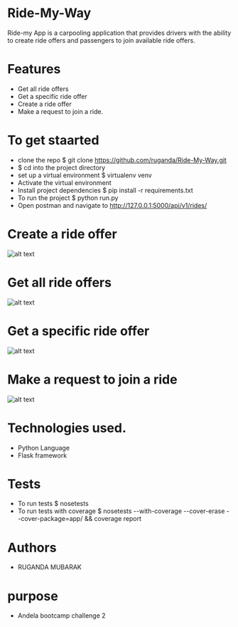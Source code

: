 # Ride-My-Way
Ride-my App is a carpooling application that provides drivers with the ability to create ride offers and passengers to join available ride offers.

# Features
- Get all ride offers
- Get a specific ride offer
- Create a ride offer
- Make a request to join a ride.



# To get staarted
- clone the repo $ git clone https://github.com/ruganda/Ride-My-Way.git
- $ cd into the project directory
- set up a virtual environment  $ virtualenv venv
- Activate the virtual environment 
- Install project dependencies $ pip install -r requirements.txt
- To run the project $ python run.py
- Open postman and navigate to  http://127.0.0.1:5000/api/v1/rides/



# Create a ride offer
![alt text](https://raw.githubusercontent.com/ruganda/Ride-My-Way/screenshots/post.PNG)

# Get all ride offers
![alt text](https://raw.githubusercontent.com/ruganda/Ride-My-Way/screenshots/get_all.PNG)

# Get a specific ride offer
![alt text](https://raw.githubusercontent.com/ruganda/Ride-My-Way/screenshots/get_one.PNG)

# Make a request to join a ride
![alt text](https://raw.githubusercontent.com/ruganda/Ride-My-Way/screenshots/join.PNG)


# Technologies used.
- Python Language
- Flask framework

# Tests
- To run tests $ nosetests
- To run tests with coverage $ nosetests --with-coverage --cover-erase --cover-package=app/ && coverage report

# Authors
 - RUGANDA MUBARAK
# purpose 
- Andela bootcamp challenge 2